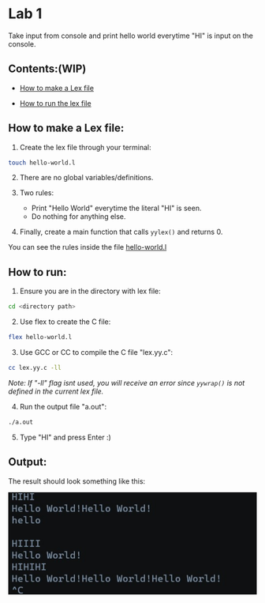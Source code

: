 # Lab 1

Take input from console and print hello world everytime "HI" is input on the console.

## Contents:(WIP)
- [How to make a Lex file](https://github.com/theDrake1010/compiler-construction-lab/tree/main/lab-1#how-to-make-a-lex-file)

- [How to run the lex file](https://github.com/theDrake1010/compiler-construction-lab/tree/main/lab-1#how-to-run)


## How to make a Lex file:

1. Create the lex file through your terminal:
```bash
touch hello-world.l
```

2. There are no global variables/definitions. 

3. Two rules:
    - Print "Hello World" everytime the literal "HI" is seen.
    - Do nothing for anything else.

4. Finally, create a main function that calls `yylex()` and returns 0.

You can see the rules inside the file [hello-world.l](https://github.com/theDrake1010/compiler-construction-lab/blob/main/lab-1/hello-world.l)


## How to run:

1. Ensure you are in the directory with lex file:

```bash
cd <directory path>
```

2. Use flex to create the C file:

```bash
flex hello-world.l
```

3. Use GCC or CC to compile the C file "lex.yy.c":

```bash
cc lex.yy.c -ll
```

*Note: If "-ll" flag isnt used, you will receive an error since `yywrap()` is not defined in the current lex file.*


4. Run the output file "a.out":
```bash
./a.out
```

5. Type "HI" and press Enter :)

## Output:

The result should look something like this:

![hello world output](../images/lab-1/hello_word_output.jpg)